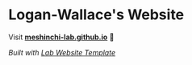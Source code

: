 
# Logan-Wallace's Website

Visit **[meshinchi-lab.github.io](https://meshinchi-lab.github.io)** 🚀

_Built with [Lab Website Template](https://greene-lab.gitbook.io/lab-website-template-docs)_

